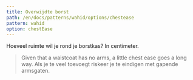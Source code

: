 ```yaml
---
title: Overwijdte borst
path: /en/docs/patterns/wahid/options/chestease
pattern: wahid
option: chestEase
---
```


Hoeveel ruimte wil je rond je borstkas? In centimeter.

> Given that a waistcoat has no arms, a little chest ease goes a long way. Als je te veel toevoegt riskeer je te eindigen met gapende armsgaten.